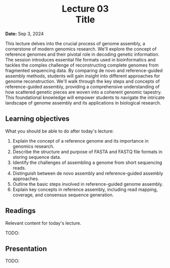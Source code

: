 <h1 align="center">
<b>Lecture 03</b><br>
Title
</h1>

**Date:** Sep 3, 2024

This lecture delves into the crucial process of genome assembly, a cornerstone of modern genomics research. We'll explore the concept of reference genomes and their pivotal role in decoding genetic information. The session introduces essential file formats used in bioinformatics and tackles the complex challenge of reconstructing complete genomes from fragmented sequencing data. By comparing de novo and reference-guided assembly methods, students will gain insight into different approaches for genome reconstruction. We'll walk through the key steps and concepts of reference-guided assembly, providing a comprehensive understanding of how scattered genetic pieces are woven into a coherent genomic tapestry. This foundational knowledge will empower students to navigate the intricate landscape of genome assembly and its applications in biological research.

## Learning objectives

What you should be able to do after today's lecture:

1.  Explain the concept of a reference genome and its importance in genomics research.
2.  Describe the structure and purpose of FASTA and FASTQ file formats in storing sequence data.
3.  Identify the challenges of assembling a genome from short sequencing reads.
4.  Distinguish between de novo assembly and reference-guided assembly approaches.
5.  Outline the basic steps involved in reference-guided genome assembly.
6.  Explain key concepts in reference assembly, including read mapping, coverage, and consensus sequence generation.

## Readings

Relevant content for today's lecture.

TODO:

## Presentation

TODO:
